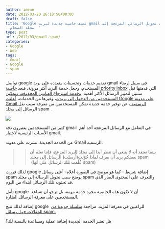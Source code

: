 ```yaml
---
author: imene
date: 2012-03-20 16:10:50+00:00
draft: false
title: 'Google تضيف خاصية جديدة لبريد gmail لتُعلمك بأسباب تحويل الرسائل المزعجة إلى
  مجلد السخام  '
type: post
url: /2012/03/gmail-spam/
categories:
- Google
- Web
tags:
- Gmail
- Google
- spam
---
```


تواصل google تقديم خدمات وتحسينات متعددة على بريد gmail في سبيل إرضاء المستخدم، وجعل خدمة البريد أكثر مرونة، فبعد [خاصية priority inbox](https://www.it-scoop.com/2010/08/google-gmail-priority-inbox/) التي قدمتها قبل سنتين لتمييز الرسائل الأكثر أهمية، [وخدمة استرجاع العناوين المحذوفة، وتمكين المستخدمين من الدخول إلى بريدك](https://www.it-scoop.com/2010/12/gmail-restore-contacts-email-delegation/)، وغيرها من الخدمات، [أعلنت Google على مدونة Gmail الرسمية ](http://gmailblog.blogspot.com/2012/03/learn-why-message-ended-up-in-your-spam.html)، عن توفير خدمة جديدة تمكن المستخدمين من معرفة سبب نقل الرسائل إلى مجلد spam .




[![](https://www.it-scoop.com/wp-content/uploads/2012/03/spam-gmail.png)
](https://www.it-scoop.com/wp-content/uploads/2012/03/spam-gmail.png)




كثير من المستخدمين يعتبرون دقة gmail  في التعامل مع الرسائل المزعجة أحد أهم الأسباب الرئيسية لاختيار gmail.




عن الخدمة الجديدة، نشرت على مدونة Gmail الرسمية:





<blockquote>

> 
> بينما نعتقد أنه لا ينبغي أن تنظر أبدا إلى مجلد البريد المزعج، فإننا نعلم أن بعضكم يريد أن يعرف لماذا حُوّلت(أُرسلت) الرسائل إلى مجلد spam  (عُلّمت تلك الرسائل على أنها spam)
> 
> 
</blockquote>




لذلك قررت google إضافة شريط - كما هو موضح في الصورة أعلاه- أعلى رسائل spam يوضح سبب تحويل الرسالة إلى مجلد spam والتعرف على المحتوى الضار الذي قد تحتويه تلك الرسائل ابتداء من اليوم.





تأمل google  أن لا تكون هذه الخاصية مجرد خدمة مهمة، بل ترجو أن تساعد المستخدمين على معرفة الرسائل الضارة.




إضافة لذلك تتيح google  للراغبين في معرفة المزيد، مراجعة [سلسلة جديدة من المقالات حول رسائل spam.](http://support.google.com/mail/bin/answer.py?hl=en&answer=1366858)




هل تعتبر الخدمة الجديدة إضافة عملية ومساعدة بالنسبة لك؟
